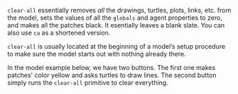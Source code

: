 ﻿`clear-all` essentially removes *all* the drawings, turtles, plots, links, etc. from the model, sets the values of all the `globals` and agent properties to zero, and makes all the patches black. It esentially leaves a blank slate. You can also use `ca` as a shortened version.

 

`clear-all` is usually located at the beginning of a model’s setup procedure to make sure the model starts out with nothing already there. 



In the model example below, we have two buttons. The first one makes patches' color yellow and asks turtles to draw lines. The second button simply runs the `clear-all` primitive to clear everything. 

